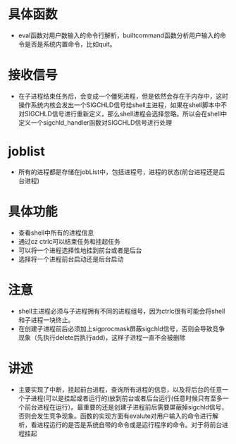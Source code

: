 # 具体函数
- eval函数对用户数输入的命令行解析，builtcommand函数分析用户输入的命令是否是系统内置命令，比如quit。

# 接收信号
- 在子进程结束任务后，会变成一个僵死进程，但是依然会存在于内存中，这时操作系统内核会发出一个SIGCHLD信号给shell主进程，如果在shell脚本中不对SIGCHLD信号进行重新定义，那么shell进程会选择忽略。所以会在shell中定义一个sigchld_handler函数对SIGCHLD信号进行处理
# joblist
- 所有的进程都是存储在jobList中，包括进程号，进程的状态(前台进程还是后台进程)
# 具体功能
- 查看shell中所有的进程信息
- 通过cz ctrlc可以结束任务和挂起任务 
- 可以将一个进程选择性地挂到前台或者是后台
- 选择将一个进程前台启动还是后台启动
# 注意
- shell主进程必须与子进程拥有不同的进程组号，因为ctrlc很有可能会将shell和子进程一块终止。
- 在创建子进程前后必须加上sigprocmask屏蔽sigchld信号，否则会导致竞争现象（先执行delete后执行add)，这样子进程一直不会被删除
# 讲述
- 主要实现了中断，挂起前台进程，查询所有进程的信息，以及将后台的任意一个子进程(可以是挂起或者运行的)放到前台或者后台运行(任意时候只有至多一个前台进程在运行）。最重要的还是创建子进程前后需要屏蔽掉sigchld信号，否则会发生竞争现象。函数的实现方面有evalute对用户输入的命令进行解析，看进程运行的是否是系统自带的命令或是运行程序的命令。对于将前台进程挂起

